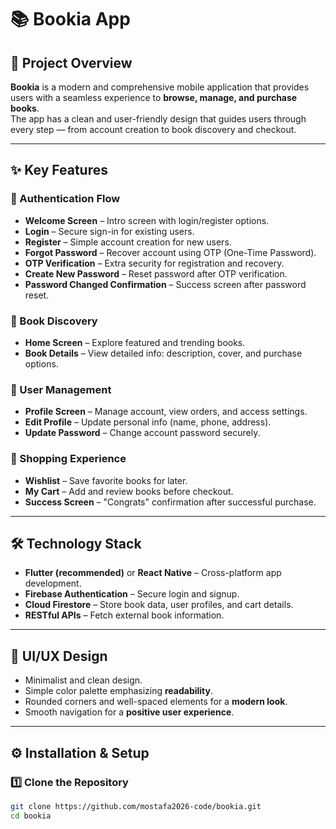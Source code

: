 # 📚 Bookia App

## 🚀 Project Overview
**Bookia** is a modern and comprehensive mobile application that provides users with a seamless experience to **browse, manage, and purchase books**.  
The app has a clean and user-friendly design that guides users through every step — from account creation to book discovery and checkout.

---

## ✨ Key Features

### 🔑 Authentication Flow
- **Welcome Screen** – Intro screen with login/register options.  
- **Login** – Secure sign-in for existing users.  
- **Register** – Simple account creation for new users.  
- **Forgot Password** – Recover account using OTP (One-Time Password).  
- **OTP Verification** – Extra security for registration and recovery.  
- **Create New Password** – Reset password after OTP verification.  
- **Password Changed Confirmation** – Success screen after password reset.  

### 📖 Book Discovery
- **Home Screen** – Explore featured and trending books.  
- **Book Details** – View detailed info: description, cover, and purchase options.  

### 👤 User Management
- **Profile Screen** – Manage account, view orders, and access settings.  
- **Edit Profile** – Update personal info (name, phone, address).  
- **Update Password** – Change account password securely.  

### 🛒 Shopping Experience
- **Wishlist** – Save favorite books for later.  
- **My Cart** – Add and review books before checkout.  
- **Success Screen** – "Congrats" confirmation after successful purchase.  

---

## 🛠 Technology Stack
- **Flutter (recommended)** or **React Native** – Cross-platform app development.  
- **Firebase Authentication** – Secure login and signup.  
- **Cloud Firestore** – Store book data, user profiles, and cart details.  
- **RESTful APIs** – Fetch external book information.  

---

## 🎨 UI/UX Design
- Minimalist and clean design.  
- Simple color palette emphasizing **readability**.  
- Rounded corners and well-spaced elements for a **modern look**.  
- Smooth navigation for a **positive user experience**.  

---

## ⚙️ Installation & Setup

### 1️⃣ Clone the Repository
```bash
git clone https://github.com/mostafa2026-code/bookia.git
cd bookia
